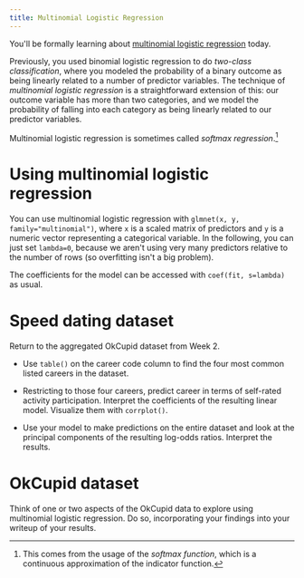 ```yaml
---
title: Multinomial Logistic Regression
---
```


You'll be formally learning about [multinomial logistic regression](https://en.wikipedia.org/wiki/Multinomial_logistic_regression#As_a_log-linear_model) today.

Previously, you used binomial logistic regression to do *two-class classification*, where you modeled the probability of a binary outcome as being linearly related to a number of predictor variables. The technique of *multinomial logistic regression* is a straightforward extension of this: our outcome variable has more than two categories, and we model the probability of falling into each category as being linearly related to our predictor variables.

Multinomial logistic regression is sometimes called *softmax regression*.[^softmax]

Using multinomial logistic regression
=====================================

You can use multinomial logistic regression with `glmnet(x, y, family="multinomial")`, where `x` is a scaled matrix of predictors and `y` is a numeric vector representing a categorical variable. In the following, you can just set `lambda=0`, because we aren't using very many predictors relative to the number of rows (so overfitting isn't a big problem).

The coefficients for the model can be accessed with `coef(fit, s=lambda)` as usual.

Speed dating dataset
====================

Return to the aggregated OkCupid dataset from Week 2.

* Use `table()` on the career code column to find the four most common listed careers in the dataset.

* Restricting to those four careers, predict career in terms of self-rated activity participation. Interpret the coefficients of the resulting linear model. Visualize them with `corrplot()`.

* Use your model to make predictions on the entire dataset and look at the principal components of the resulting log-odds ratios. Interpret the results.

OkCupid dataset
===============

Think of one or two aspects of the OkCupid data to explore using multinomial logistic regression. Do so, incorporating your findings into your writeup of your results.

[^softmax]: This comes from the usage of the *softmax function*, which is a continuous approximation of the indicator function.